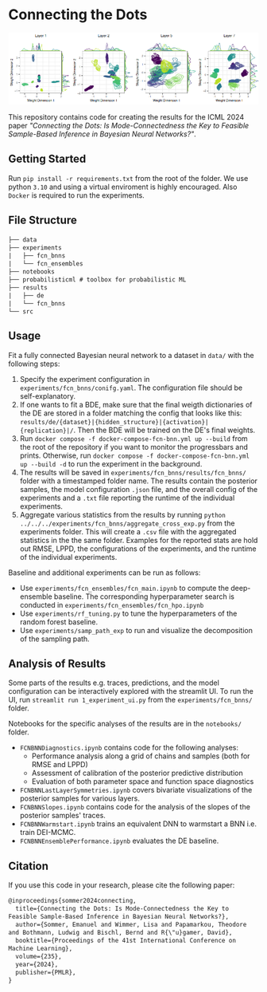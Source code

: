 # Connecting the Dots

![](fig.png)

This repository contains code for creating the results for the ICML 2024 paper *"Connecting the Dots: Is Mode-Connectedness the Key to Feasible Sample-Based Inference in Bayesian Neural Networks?"*.

## Getting Started

Run `pip install -r requirements.txt` from the root of the folder. We use python `3.10` and using a virtual enviroment is highly encouraged. Also `Docker` is required to run the experiments.

## File Structure

```
├── data
├── experiments
|   ├── fcn_bnns
|   └── fcn_ensembles
├── notebooks
├── probabilisticml # toolbox for probabilistic ML
├── results
|   ├── de
|   └── fcn_bnns
└── src 
```

## Usage

Fit a fully connected Bayesian neural network to a dataset in `data/` with the following steps:

1. Specify the experiment configuration in `experiments/fcn_bnns/conifg.yaml`. The configuration file should be self-explanatory.
2. If one wants to fit a BDE, make sure that the final weigth dictionaries of the DE are stored in a folder matching the config that looks like this: `results/de/{dataset}|{hidden_structure}|{activation}|{replication}|/`. Then the BDE will be trained on the DE's final weights.
3. Run `docker compose -f docker-compose-fcn-bnn.yml up --build` from the root of the repository if you want to monitor the progressbars and prints. Otherwise, run `docker compose -f docker-compose-fcn-bnn.yml up --build -d` to run the experiment in the background.
4. The results will be saved in `experiments/fcn_bnns/results/fcn_bnns/` folder with a timestamped folder name. The results contain the posterior samples, the model configuration `.json` file, and the overall config of the experiments and a `.txt` file reporting the runtime of the individual experiments.
5. Aggregate various statistics from the results by running `python ../../../experiments/fcn_bnns/aggregate_cross_exp.py` from the experiments folder. This will create a `.csv` file with the aggregated statistics in the the same folder. Examples for the reported stats are hold out RMSE, LPPD, the configurations of the experiments, and the runtime of the individual experiments.

Baseline and additional experiments can be run as follows:

* Use `experiments/fcn_ensembles/fcn_main.ipynb` to compute the deep-ensemble baseline. The corresponding hyperparameter search is conducted in `experiments/fcn_ensembles/fcn_hpo.ipynb`
* Use `experiments/rf_tuning.py` to tune the hyperparameters of the random forest baseline.
* Use `experiments/samp_path_exp` to run and visualize the decomposition of the sampling path.

## Analysis of Results

Some parts of the results e.g. traces, predictions, and the model configuration can be interactively explored with the streamlit UI. To run the UI, run `streamlit run 1_experiment_ui.py` from the `experiments/fcn_bnns/` folder.

Notebooks for the specific analyses of the results are in the `notebooks/` folder. 

- `FCNBNNDiagnostics.ipynb` contains code for the following analyses:
    - Performance analysis along a grid of chains and samples (both for RMSE and LPPD)
    - Assessment of calibration of the posterior predictive distribution
    - Evaluation of both parameter space and function space diagnostics
- `FCNBNNLastLayerSymmetries.ipynb` covers bivariate visualizations of the posterior samples for various layers.
- `FCNBNNSlopes.ipynb` contains code for the analysis of the slopes of the posterior samples' traces.
- `FCNBNNWarmstart.ipynb` trains an equivalent DNN to warmstart a BNN i.e. train DEI-MCMC.
- `FCNBNNEnsemblePerformance.ipynb` evaluates the DE baseline.

## Citation

If you use this code in your research, please cite the following paper:

```
@inproceedings{sommer2024connecting,
  title={Connecting the Dots: Is Mode-Connectedness the Key to Feasible Sample-Based Inference in Bayesian Neural Networks?},
  author={Sommer, Emanuel and Wimmer, Lisa and Papamarkou, Theodore and Bothmann, Ludwig and Bischl, Bernd and R{\"u}gamer, David},
  booktitle={Proceedings of the 41st International Conference on Machine Learning},
  volume={235},
  year={2024},
  publisher={PMLR},
}
```
